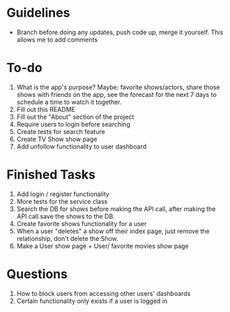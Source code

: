 # Guidelines
- Branch before doing any updates, push code up, merge it yourself. This allows me to add comments

# To-do

1. What is the app's purpose? Maybe: favorite shows/actors, share those shows with friends on the app, see the forecast for the next 7 days to schedule a time to watch it together.
2. Fill out this README
3. Fill out the "About" section of the project
4. Require users to login before searching
5. Create tests for search feature
6. Create TV Show show page
7. Add unfollow functionality to user dashboard


# Finished Tasks

1. Add login / register functionality
2. More tests for the service class
3. Search the DB for shows before making the API call, after making the API call save the shows to the DB.
4. Create favorite shows functionality for a user
5. When a user "deletes" a show off their index page, just remove the relationship, don't delete the Show.
6. Make a User show page + User/ favorite movies show page

# Questions

1. How to block users from accessing other users' dashboards
2. Certain functionality only exists if a user is logged in
